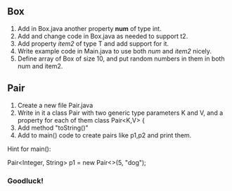 ## Box
1. Add in Box.java another property **num** of type int.
2. Add and change code in Box.java as needed to support t2.
3. Add property *item2* of type T and add support for it.
4. Write example code in Main.java to use both *num* and *item2* nicely.
5. Define array of Box<Double> of size 10, and put random numbers in them in both num and item2.

## Pair
1. Create a new file Pair.java
2. Write in it a class Pair with two generic type parameters K and V, and a property for each of them
class Pair<K,V> {
3. Add method "toString()"
4. Add to main() code to create pairs like p1,p2 and print them.

Hint for main():

Pair<Integer, String> p1 = new Pair<>(5, "dog");

### Goodluck!

